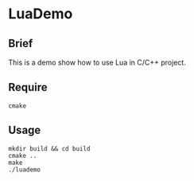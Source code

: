 # LuaDemo

## Brief
This is a demo show how to use Lua in C/C++ project.

## Require
`cmake`

## Usage
```
mkdir build && cd build
cmake ..
make
./luademo
```

